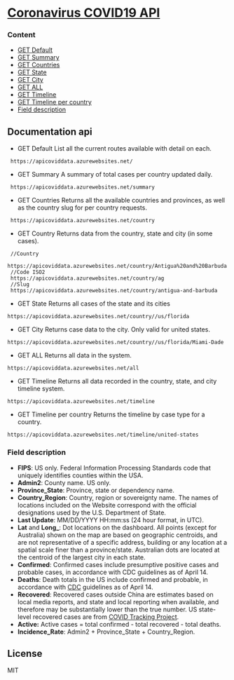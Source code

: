 
# [Coronavirus COVID19 API](https://apicoviddata.azurewebsites.net/)
### Content

- [GET Default](Documentation.md#Documentation-api#GET-Default)
- [GET Summary](Documentation.md#Documentation-api#GET-Summary)
- [GET Countries](Documentation.md#Documentation-api#GET-Countries)
- [GET State](Documentation.md#Documentation-api#GET-State)
- [GET City](Documentation.md#Documentation-api#GET-City)
- [GET ALL](Documentation.md#Documentation-api#GET-ALL)
- [GET Timeline](Documentation.md#Documentation-api#GET-Timeline)
- [GET Timeline per country](Documentation.md#Documentation-api#GET-Timeline-per-country])
- [Field description](Documentation.md#Field-description)


## Documentation api

 - GET Default
List all the current routes available with detail on each.
```
 https://apicoviddata.azurewebsites.net/
```
 - GET Summary
 A summary of  total cases per country updated daily.
```
 https://apicoviddata.azurewebsites.net/summary
```

 - GET Countries
  Returns all the available countries and provinces, as well as the country slug for per country requests.

```
 https://apicoviddata.azurewebsites.net/country
```

 - GET Country
	 Returns data from the country, state and city (in some cases).


```
 //Country
 https://apicoviddata.azurewebsites.net/country/Antigua%20and%20Barbuda
 //Code ISO2
 https://apicoviddata.azurewebsites.net/country/ag
 //Slug
 https://apicoviddata.azurewebsites.net/country/antigua-and-barbuda
```

 - GET State
Returns all cases of the state and its cities
```
https://apicoviddata.azurewebsites.net/country//us/florida
```
 - GET City
Returns case data to the city. Only valid for united states. 
```
https://apicoviddata.azurewebsites.net/country//us/florida/Miami-Dade
```
 - GET ALL
Returns all data in the system.
```
https://apicoviddata.azurewebsites.net/all
```
 - GET Timeline
Returns all data recorded in the country, state, and city timeline system.
```
https://apicoviddata.azurewebsites.net/timeline
```
 - GET Timeline per country
Returns the timeline by case type for a country.
 ```
https://apicoviddata.azurewebsites.net/timeline/united-states
```

### Field description

* <b>FIPS</b>: US only. Federal Information Processing Standards code that uniquely identifies counties within the USA.
* <b>Admin2</b>: County name. US only.
* <b>Province_State</b>: Province, state or dependency name.
* <b>Country_Region</b>: Country, region or sovereignty name. The names of locations included on the Website correspond with the official designations used by the U.S. Department of State.
* <b>Last Update</b>: MM/DD/YYYY HH:mm:ss  (24 hour format, in UTC).
* <b>Lat</b> and <b>Long_</b>: Dot locations on the dashboard. All points (except for Australia) shown on the map are based on geographic centroids, and are not representative of a specific address, building or any location at a spatial scale finer than a province/state. Australian dots are located at the centroid of the largest city in each state.
* <b>Confirmed</b>: Confirmed cases include presumptive positive cases  and probable cases, in accordance with CDC guidelines as of April 14.
* <b>Deaths</b>: Death totals in the US include confirmed and probable, in accordance with [CDC](https://www.cdc.gov/coronavirus/2019-ncov/cases-updates/cases-in-us.html) guidelines as of April 14.
* <b>Recovered</b>: Recovered cases outside China are estimates based on local media reports, and state and local reporting when available, and therefore may be substantially lower than the true number. US state-level recovered cases are from [COVID Tracking Project](https://covidtracking.com/).
* <b>Active:</b> Active cases = total confirmed - total recovered - total deaths.
* <b>Incidence_Rate</b>: Admin2 + Province_State + Country_Region.



License
----
MIT
